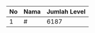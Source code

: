 | No | Nama            | Jumlah Level |
|----|-----------------|--------------|
| 1  | #    |    6187        |
